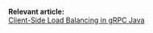 **Relevant article:**  
[Client-Side Load Balancing in gRPC Java](https://sultanov.dev/blog/grpc-client-side-load-balancing/)
